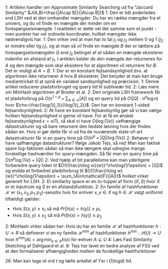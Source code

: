 1: Artiklen handler om Approximate Similarity Searching ud fra "Jaccard Similarity" $J(A,B)=\frac{|A\cap B|}{|A\cup B|}$
1: Den er lidt anderledes end LSH ved at den omhandler mængder. Du har en række mængder fra et univers, og du vil finde en mængde der minder om en forespørgselsmængde. I realiteten er dette vel det samme som et punkt - men punkter har vel ordnede koordinater, hvilket mængder ikke nødvendigvis har.
1: Den virker ved at man har to tal $j_1$ og $j_2$ mellem 0 og 1 ($j_2$ er mindre eller lig $j_1$), og at man så vil finde en mængde $B$ der er tættere på forespørgselsmængden $Q$ end $j_2$ betinget af at sådan en mængde eksisterer indenfor en afstand af $j_1$.
I artiklen kalder de den mængde der returneres for $A$ og den mængde som skal eksistere for at algoritmen vil returnere for $B$. Det er muligt at $A=B$. 
1: Der er en konstant fejlsandsynlighed dvs. at algoritmen ikke returnerer $A$ hvis $B$ eksisterer. Det betyder at man kan bruge mediantricket til at opnå en variabel sandsynlighed og præcision.
1: Denne artikel reducerer pladsforbruget og query tid til sublineær tid.
2: Læs mere om MinHash algoritmen af Broder et al.
2: Den originale LSH framework får et pladsforbrug på $O(n^{1+\rho} + \sum_{A\in\mathcal{F}}|A|)$ og en query tid på $O(|Q|\cdot n^{\rho}\log{n})$ hvor $\rho=\frac{\log(1/j_1)}{\log(1/j_2)}$. Den har en konstant 1-sided fejlsandsynlighed.
2: At have en konstant fejlsandsynlig gør så vi kan vælge hvilken fejlsandsynlighed vi gerne vil have. For at få en ønsket fejlsandsynlighed $\epsilon = o(1)$, så skal vi have $O(\log(1/\epsilon))$ uafhængige datastrukturer og så bare returnere den bedste løsning hvis der findes sådan en.
Hvis vi gør dette får vi ud fra de nuværende state-of-art datastrukturer får vi en query time på $O((n^\rho+|Q|)\log(1/\epsilon))$
2: Behøver vi have uafhængige datastrukturer? Ifølge Jakob Tejs, så nej! Man kan faktisk spare log-faktoren sådan så man ikke længere skal udregne mange forskellige hashværdier for query-mængden. Så får man en query time på $O(n^\rho\log(1/\epsilon)+|Q|)$
2: Ved hjælp af bit parallelisme kan man yderligere forberedre query tiden til $O((\frac{n\log w}{w})^\rho\log(1/\epsilon) + |Q|)$ og endda et forbedret pladsforbrug til $O((\frac{n\log w}{w})^\rho\log(1/\epsilon) + \sum_{A\in\mathcal{F}}|A|))$ hvilket virker generelt for LSH.
2: Et similarity space er en to-tuppel af form $(X,S)$ hvor $X$ er et inputrum og $S$ er en afstandsfunktion.
2: En familie af hashfunktioner $\mathcal{H}$ er $(s_1, s_2, p_1, p_2)$-sensitiv hvis for enhver $x,y\in X$ og $h\in\mathcal{H}$ valgt uniformt tilfældigt gælder:
- Hvis $S(x,y) \geq s_1$  så må $Pr[h(x)=h(y)] \geq p_1$
- Hvis $S(x,y) \leq s_2$  så må $Pr[h(x)=h(y)] \leq p_2$

2: MinHash virker sådan her: Hvis du har en familie $\mathcal{H}$ af hashfunktioner $h: U\rightarrow R$ så definerer vi en ny familie $\mathcal{H}^{min}$ af hashfunktioner $h^{min}: \mathcal{P}(U)\rightarrow U$ hvor $h^{min}(A)=\arg \min_{x\in A}h(x)$ for enhver $A\subseteq U$
4: Læs Fast Similarity Sketching af Dahlgaard et al.
8: Tejs har lavet en bedre analyse af FSS ved at den formaliserer afhængigheden mellem de forskellige hashfunktioner


26: Man kan tage et ord $t$ og tælle antallet af 1'er i $O(log d)$ tid.